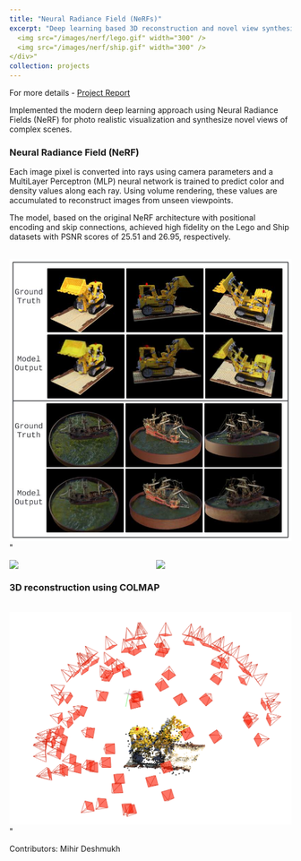 ```yaml
---
title: "Neural Radiance Field (NeRFs)"
excerpt: "Deep learning based 3D reconstruction and novel view synthesis.<br/><div style="display: flex; gap: 20px;">
  <img src="/images/nerf/lego.gif" width="300" />
  <img src="/images/nerf/ship.gif" width="300" />
</div>"
collection: projects
---
```


For more details - [Project Report](https://github.com/AshwinDisa/AshwinDisa.github.io/blob/master/files/sfm_report.pdf)

<!-- [Github](https://github.com/Mihir-Deshmukh/SfM_NeRF/tree/main) -->


Implemented the modern deep learning approach using Neural Radiance Fields (NeRF) for photo realistic visualization
and synthesize novel views of complex scenes.

### Neural Radiance Field (NeRF)

Each image pixel is converted into rays using camera parameters and a MultiLayer Perceptron (MLP) neural network is trained to predict color and density values along each ray. Using volume rendering, these values are accumulated to reconstruct images from unseen viewpoints. 

The model, based on the original NeRF architecture with positional encoding and skip connections, achieved high fidelity on the Lego and Ship datasets with PSNR scores of 25.51 and 26.95, respectively.

<br/><img src='/images/nerf1.png' width='600'/>"

<div style="display: flex; gap: 20px;">
  <img src="/images/nerf/lego.gif" width="300" />
  <img src="/images/nerf/ship.gif" width="300" />
</div>

### 3D reconstruction using COLMAP 

<br/><img src='/images/colmap.png' width='600'/>"

Contributors: Mihir Deshmukh
